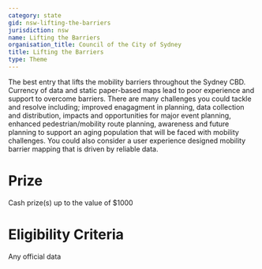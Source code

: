 ```yaml
---
category: state
gid: nsw-lifting-the-barriers
jurisdiction: nsw
name: Lifting the Barriers
organisation_title: Council of the City of Sydney
title: Lifting the Barriers
type: Theme
---
```


The best entry that lifts the mobility barriers throughout the Sydney CBD.
 Currency of data and static paper-based maps lead to poor experience and support to overcome barriers. There are many challenges you could tackle and resolve including; improved enagagment in planning, data collection and distribution, impacts and opportunities for major event planning, enhanced pedestrian/mobility route planning, awareness and future planning to support an aging population that will be faced with mobility challenges. You could also consider a user experience designed mobility barrier mapping that is driven by reliable data.

# Prize
Cash prize(s) up to the value of $1000

# Eligibility Criteria
Any official data
